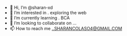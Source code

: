 - 👋 Hi, I’m @sharan-xd
- 👀 I’m interested in . exploring the web
- 🌱 I’m currently learning . BCA
- 💞️ I’m looking to collaborate on ...
- 📫 How to reach me ..SHARANCOLASO4@GMAIL.COM

<!---
sharan-xd/sharan-xd is a ✨ special ✨ repository because its `README.md` (this file) appears on your GitHub profile.
You can click the Preview link to take a look at your changes.
--->
